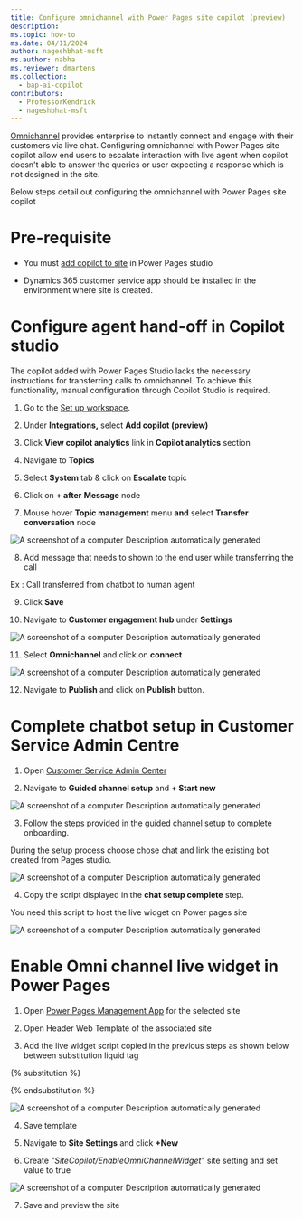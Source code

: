 ```yaml
---
title: Configure omnichannel with Power Pages site copilot (preview)
description: 
ms.topic: how-to
ms.date: 04/11/2024
author: nageshbhat-msft
ms.author: nabha
ms.reviewer: dmartens
ms.collection: 
  - bap-ai-copilot
contributors:
  - ProfessorKendrick
  - nageshbhat-msft
---
```


[Omnichannel](https://learn.microsoft.com/en-us/dynamics365/customer-service/implement/introduction-omnichannel) provides enterprise to instantly connect and engage with their customers via live chat. Configuring omnichannel with Power Pages site copilot allow end users to escalate interaction with live agent when copilot doesn't able to answer the queries or user expecting a response which is not designed in the site.

Below steps detail out configuring the omnichannel with Power Pages site copilot

# Pre-requisite

-   You must [add copilot to site](https://learn.microsoft.com/en-us/power-pages/getting-started/enable-chatbot#add-a-chatbot) in Power Pages studio

-   Dynamics 365 customer service app should be installed in the environment where site is created.

# Configure agent hand-off in Copilot studio

The copilot added with Power Pages Studio lacks the necessary instructions for transferring calls to omnichannel. To achieve this functionality, manual configuration through Copilot Studio is required.

1.  Go to the [Set up workspace](https://learn.microsoft.com/en-us/power-pages/configure/setup-workspace).

2.  Under **Integrations,** select **Add copilot (preview)**

3.  Click **View copilot analytics** link in **Copilot analytics** section

4.  Navigate to **Topics**

5.  Select **System** tab & click on **Escalate** topic

6.  Click on **+ after** **Message** node

7.  Mouse hover **Topic management** menu **and** select **Transfer conversation** node

![A screenshot of a computer Description automatically generated](media/image1.png)

8.  Add message that needs to shown to the end user while transferring the call

Ex : Call transferred from chatbot to human agent

9.  Click **Save**

10. Navigate to **Customer engagement hub** under **Settings**

![A screenshot of a computer Description automatically generated](media/image2.png)

11. Select **Omnichannel** and click on **connect**

![A screenshot of a computer Description automatically generated](media/image3.png)

12. Navigate to **Publish** and click on **Publish** button.

# Complete chatbot setup in Customer Service Admin Centre

1.  Open [Customer Service Admin Center](https://learn.microsoft.com/en-us/dynamics365/customer-service/implement/cs-admin-center)

2.  Navigate to **Guided channel setup** and **+ Start new**

![A screenshot of a computer Description automatically generated](media/image4.png)

3.  Follow the steps provided in the guided channel setup to complete onboarding.

During the setup process choose chose chat and link the existing bot created from Pages studio.

![A screenshot of a computer Description automatically generated](media/image5.png)

4.  Copy the script displayed in the **chat setup complete** step.

You need this script to host the live widget on Power pages site

![A screenshot of a computer Description automatically generated](media/image6.png)

# Enable Omni channel live widget in Power Pages

1.  Open [Power Pages Management App](https://learn.microsoft.com/en-us/power-pages/configure/portal-management-app) for the selected site

2.  Open Header Web Template of the associated site

3.  Add the live widget script copied in the previous steps as shown below between substitution liquid tag

{% substitution %}

{% endsubstitution %}

![A screenshot of a computer Description automatically generated](media/image7.png)

4.  Save template

5.  Navigate to **Site Settings** and click **+New**

6.  Create "*SiteCopilot/EnableOmniChannelWidget"* site setting and set value to true

![A screenshot of a computer Description automatically generated](media/image8.png)

7.  Save and preview the site